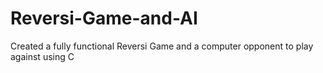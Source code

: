 # Reversi-Game-and-AI
Created a fully functional Reversi Game and a computer opponent to play against using C

